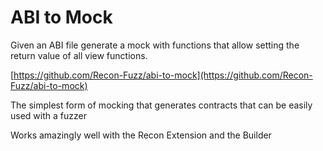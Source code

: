 # ABI to Mock

Given an ABI file generate a mock with functions that allow setting the return value of all view functions.

[https://github.com/Recon-Fuzz/abi-to-mock](https://github.com/Recon-Fuzz/abi-to-mock)

The simplest form of mocking that generates contracts that can be easily used with a fuzzer

Works amazingly well with the Recon Extension and the Builder